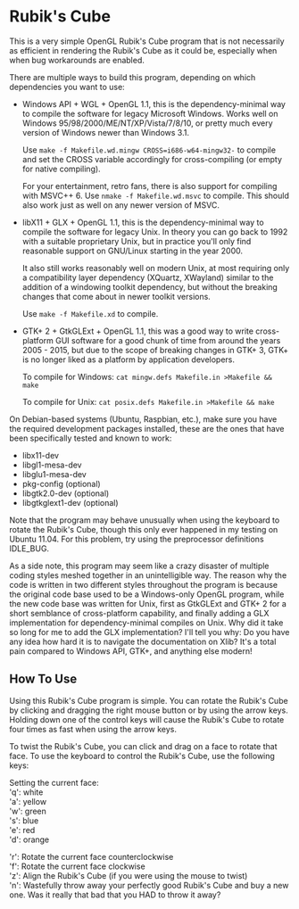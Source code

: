 Rubik's Cube
============

This is a very simple OpenGL Rubik's Cube program that is not
necessarily as efficient in rendering the Rubik's Cube as it could be,
especially when when bug workarounds are enabled.

There are multiple ways to build this program, depending on which
dependencies you want to use:

* Windows API + WGL + OpenGL 1.1, this is the dependency-minimal way
  to compile the software for legacy Microsoft Windows.  Works well on
  Windows 95/98/2000/ME/NT/XP/Vista/7/8/10, or pretty much every
  version of Windows newer than Windows 3.1.

  Use `make -f Makefile.wd.mingw CROSS=i686-w64-mingw32-` to compile
  and set the CROSS variable accordingly for cross-compiling (or empty
  for native compiling).

  For your entertainment, retro fans, there is also support for
  compiling with MSVC++ 6.  Use `nmake -f Makefile.wd.msvc` to
  compile.  This should also work just as well on any newer version of
  MSVC.

* libX11 + GLX + OpenGL 1.1, this is the dependency-minimal way to
  compile the software for legacy Unix.  In theory you can go back to
  1992 with a suitable proprietary Unix, but in practice you'll only
  find reasonable support on GNU/Linux starting in the year 2000.

  It also still works reasonably well on modern Unix, at most
  requiring only a compatibility layer dependency (XQuartz, XWayland)
  similar to the addition of a windowing toolkit dependency, but
  without the breaking changes that come about in newer toolkit
  versions.

  Use `make -f Makefile.xd` to compile.

* GTK+ 2 + GtkGLExt + OpenGL 1.1, this was a good way to write
  cross-platform GUI software for a good chunk of time from around the
  years 2005 - 2015, but due to the scope of breaking changes in GTK+
  3, GTK+ is no longer liked as a platform by application developers.

  To compile for Windows: `cat mingw.defs Makefile.in >Makefile && make`

  To compile for Unix: `cat posix.defs Makefile.in >Makefile && make`

On Debian-based systems (Ubuntu, Raspbian, etc.), make sure you have
the required development packages installed, these are the ones that
have been specifically tested and known to work:

* libx11-dev
* libgl1-mesa-dev
* libglu1-mesa-dev
* pkg-config (optional)
* libgtk2.0-dev (optional)
* libgtkglext1-dev (optional)

Note that the program may behave unusually when using the keyboard to
rotate the Rubik's Cube, though this only ever happened in my testing
on Ubuntu 11.04.  For this problem, try using the preprocessor
definitions IDLE_BUG.

As a side note, this program may seem like a crazy disaster of
multiple coding styles meshed together in an unintelligible way.  The
reason why the code is written in two different styles throughout the
program is because the original code base used to be a Windows-only
OpenGL program, while the new code base was written for Unix, first as
GtkGLExt and GTK+ 2 for a short semblance of cross-platform
capability, and finally adding a GLX implementation for
dependency-minimal compiles on Unix.  Why did it take so long for me
to add the GLX implementation?  I'll tell you why: Do you have any
idea how hard it is to navigate the documentation on Xlib?  It's a
total pain compared to Windows API, GTK+, and anything else modern!

How To Use
----------

Using this Rubik's Cube program is simple.  You can rotate the Rubik's
Cube by clicking and dragging the right mouse button or by using the
arrow keys.  Holding down one of the control keys will cause the
Rubik's Cube to rotate four times as fast when using the arrow keys.

To twist the Rubik's Cube, you can click and drag on a face to rotate
that face.  To use the keyboard to control the Rubik's Cube, use the
following keys:

Setting the current face:  
'q': white  
'a': yellow  
'w': green  
's': blue  
'e': red  
'd': orange

'r': Rotate the current face counterclockwise  
'f': Rotate the current face clockwise  
'z': Align the Rubik's Cube (if you were using the mouse to twist)  
'n': Wastefully throw away your perfectly good Rubik's Cube and buy a
     new one.  Was it really that bad that you HAD to throw it away?
